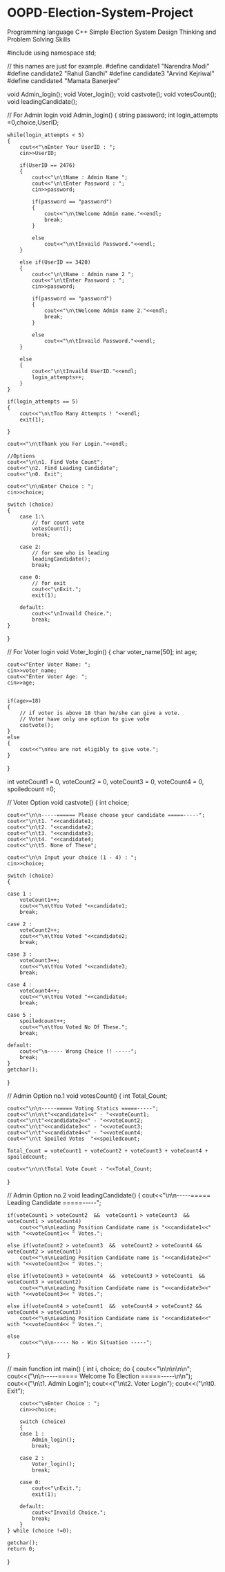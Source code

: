 # OOPD-Election-System-Project
Programming language  C++
Simple Election System
Design Thinking and Problem Solving Skills

#include<iostream>
using namespace std;

// this names are just for example.
#define candidate1 "Narendra Modi"
#define candidate2 "Rahul Gandhi"
#define candidate3 "Arvind Kejriwal"
#define candidate4 "Mamata Banerjee"


void Admin_login();
void Voter_login();
void castvote();
void votesCount();
void leadingCandidate();


// For Admin login
void Admin_login()
{
    string password;
    int login_attempts =0,choice,UserID;

    while(login_attempts < 5)
    {
        cout<<"\nEnter Your UserID : ";
        cin>>UserID;
       
        if(UserID == 2476)
        {
            cout<<"\n\tName : Admin Name ";
            cout<<"\n\tEnter Password : ";
            cin>>password;
           
            if(password == "password")
            {
                cout<<"\n\tWelcome Admin name."<<endl;
                break;
            }
            
            else
                cout<<"\n\tInvaild Password."<<endl;
        }
       
        else if(UserID == 3420)
        {
            cout<<"\n\tName : Admin name 2 ";
            cout<<"\n\tEnter Password : ";
            cin>>password;
            
            if(password == "password")
            {
                cout<<"\n\tWelcome Admin name 2."<<endl;
                break;
            }
            
            else
                cout<<"\n\tInvaild Password."<<endl;
        }
        
        else
        {
            cout<<"\n\tInvaild UserID."<<endl;
            login_attempts++;
        }   
    }
    
    if(login_attempts == 5)
    {
        cout<<"\n\tToo Many Attempts ! "<<endl;
        exit(1);
        
    }
    
    cout<<"\n\tThank you For Login."<<endl; 
    
    //Options
    cout<<"\n\n1. Find Vote Count";
    cout<<"\n2. Find Leading Candidate";
    cout<<"\n0. Exit";

    cout<<"\n\nEnter Choice : ";
    cin>>choice;

    switch (choice)
    {
        case 1:\
            // for count vote
            votesCount();
            break;
        
        case 2:
            // for see who is leading
            leadingCandidate();
            break;
        
        case 0:
            // for exit
            cout<<"\nExit.";
            exit(1);
        
        default:
            cout<<"\nInvaild Choice.";
            break;
    }
}

// For Voter login
void Voter_login()
{
    char voter_name[50];
    int age;

    cout<<"Enter Voter Name: ";
    cin>>voter_name;
    cout<<"Enter Voter Age: ";
    cin>>age;

    
    if(age>=18)
    {
        // if voter is above 18 than he/she can give a vote.
        // Voter have only one option to give vote
        castvote();
    }
    else
    {
        cout<<"\nYou are not eligibly to give vote.";
    }
}


int voteCount1 = 0, voteCount2 = 0, voteCount3 = 0, voteCount4 = 0, spoiledcount =0;

// Voter Option
void castvote()
{
    int choice;
    
    cout<<"\n\n-----====== Please choose your candidate =====-----";
    cout<<"\n\t1. "<<candidate1;
    cout<<"\n\t2. "<<candidate2;
    cout<<"\n\t3. "<<candidate3;
    cout<<"\n\t4. "<<candidate4;
    cout<<"\n\t5. None of These";

    cout<<"\n\n Input your choice (1 - 4) : ";
    cin>>choice;

    switch (choice)
    {
    
    case 1 :
        voteCount1++;
        cout<<"\n\tYou Voted "<<candidate1;
        break;
    
    case 2 :
        voteCount2++;
        cout<<"\n\tYou Voted "<<candidate2;
        break;
    
    case 3 :
        voteCount3++;
        cout<<"\n\tYou Voted "<<candidate3;
        break;
    
    case 4 : 
        voteCount4++;
        cout<<"\n\tYou Voted "<<candidate4;
        break;
    
    case 5 :
        spoiledcount++;
        cout<<"\n\tYou Voted No Of These.";
        break;
       
    default:
        cout<<"\n----- Wrong Choice !! -----";
        break;
    }
    getchar();

}

// Admin Option no.1
void votesCount()
{
    int Total_Count;
    
    cout<<"\n\n-----===== Voting Statics =====-----";
    cout<<"\n\n\t"<<candidate1<<" - "<<voteCount1;
    cout<<"\n\t"<<candidate2<<" - "<<voteCount2;
    cout<<"\n\t"<<candidate3<<" - "<<voteCount3;
    cout<<"\n\t"<<candidate4<<" - "<<voteCount4;
    cout<<"\n\t Spoiled Votes  "<<spoiledcount;
    
    Total_Count = voteCount1 + voteCount2 + voteCount3 + voteCount4 + spoiledcount;
    
    cout<<"\n\n\tTotal Vote Count - "<<Total_Count;

}

// Admin Option no.2
void leadingCandidate()
{
    cout<<"\n\n-----===== Leading Candidate =====-----";
    
    if(voteCount1 > voteCount2  &&  voteCount1 > voteCount3  &&  voteCount1 > voteCount4)
        cout<<"\n\nLeading Position Candidate name is "<<candidate1<<" with "<<voteCount1<< " Votes.";
    
    else if(voteCount2 > voteCount3  &&  voteCount2 > voteCount4 &&  voteCount2 > voteCount1)
        cout<<"\n\nLeading Position Candidate name is "<<candidate2<<" with "<<voteCount2<< " Votes.";
    
    else if(voteCount3 > voteCount4  &&  voteCount3 > voteCount1  &&  voteCount3 > voteCount2)
        cout<<"\n\nLeading Position Candidate name is "<<candidate3<<" with "<<voteCount3<< " Votes.";
    
    else if(voteCount4 > voteCount1  &&  voteCount4 > voteCount2 &&  voteCount4 > voteCount3)
        cout<<"\n\nLeading Position Candidate name is "<<candidate4<<" with "<<voteCount4<< " Votes.";
    
    else
        cout<<"\n\n----- No - Win Situation -----";   

}

// main function
int main()
{
    int i, choice;
    do
    {
        cout<<"\n\n\n\n\n";
        cout<<("\n\n-----===== Welcome To Election =====-----\n\n");
        cout<<("\n\t1. Admin Login");
        cout<<("\n\t2. Voter Login");
        cout<<("\n\t0. Exit");

        cout<<"\nEnter Choice : ";
        cin>>choice;

        switch (choice)
        {
        case 1 :
            Admin_login();
            break;

        case 2 :
            Voter_login();
            break;

        case 0:
            cout<<"\nExit.";
            exit(1);        
        
        default:
            cout<<"Invaild Choice.";
            break;
        }
    } while (choice !=0);

    getchar();
    return 0;

}
